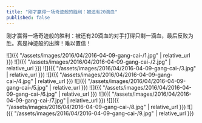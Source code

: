 ```yaml
---
title: "刚才赢得一场奇迹般的胜利：被还有20滴血"
published: false
---
```

刚才赢得一场奇迹般的胜利：被还有20滴血的对手打得只剩一滴血，最后反败为胜。真是神迹般的出牌！难以置信！



![]({{ "/assets/images/2016/04/2016-04-09-gang-cai-/1.jpg" | relative_url }})
![]({{ "/assets/images/2016/04/2016-04-09-gang-cai-/2.jpg" | relative_url }})
![]({{ "/assets/images/2016/04/2016-04-09-gang-cai-/3.jpg" | relative_url }})
![]({{ "/assets/images/2016/04/2016-04-09-gang-cai-/4.jpg" | relative_url }})
![]({{ "/assets/images/2016/04/2016-04-09-gang-cai-/5.jpg" | relative_url }})
![]({{ "/assets/images/2016/04/2016-04-09-gang-cai-/6.jpg" | relative_url }})
![]({{ "/assets/images/2016/04/2016-04-09-gang-cai-/7.jpg" | relative_url }})
![]({{ "/assets/images/2016/04/2016-04-09-gang-cai-/8.jpg" | relative_url }})
![]({{ "/assets/images/2016/04/2016-04-09-gang-cai-/9.jpg" | relative_url }})
